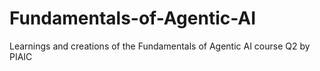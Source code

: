 # Fundamentals-of-Agentic-AI
Learnings and creations of the Fundamentals of Agentic AI course Q2 by PIAIC
